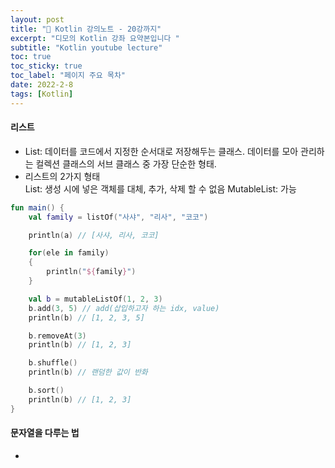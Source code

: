 ```yaml
---
layout: post
title: "📅 Kotlin 강의노트 - 20강까지"
excerpt: "디모의 Kotlin 강좌 요약본입니다 "
subtitle: "Kotlin youtube lecture"
toc: true
toc_sticky: true
toc_label: "페이지 주요 목차"
date: 2022-2-8
tags: [Kotlin]
---
```



    





#### 리스트

- List: 데이터를 코드에서 지정한 순서대로 저장해두는 클래스. 데이터를 모아 관리하는 컬렉션 클래스의 서브 클래스 중 가장 단순한 형태. 
- 리스트의 2가지 형태  
List<out T>: 생성 시에 넣은 객체를 대체, 추가, 삭제 할 수 없음
MutableList<T>: 가능

```kotlin
fun main() {
	val family = listOf("사샤", "리사", "코코")

	println(a) // [사샤, 리사, 코코]

	for(ele in family)
	{
		println("${family}")
	}

	val b = mutableListOf(1, 2, 3)
	b.add(3, 5) // add(삽입하고자 하는 idx, value)
	println(b) // [1, 2, 3, 5]

	b.removeAt(3)
	println(b) // [1, 2, 3]

	b.shuffle()
	println(b) // 랜덤한 값이 반화

	b.sort()
	println(b) // [1, 2, 3]
}
```

#### 문자열을 다루는 법

- 








